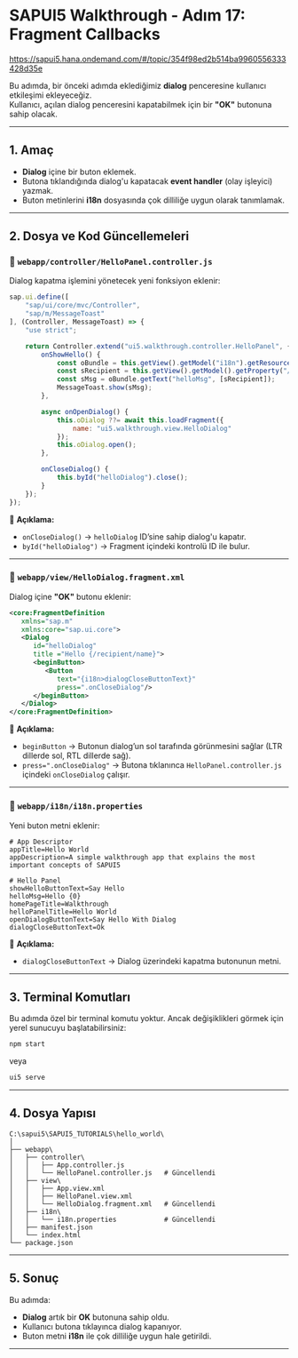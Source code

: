 # SAPUI5 Walkthrough - Adım 17: Fragment Callbacks

https://sapui5.hana.ondemand.com/#/topic/354f98ed2b514ba9960556333428d35e

Bu adımda, bir önceki adımda eklediğimiz **dialog** penceresine kullanıcı etkileşimi ekleyeceğiz.  
Kullanıcı, açılan dialog penceresini kapatabilmek için bir **"OK"** butonuna sahip olacak.

---

## 1. Amaç
- **Dialog** içine bir buton eklemek.
- Butona tıklandığında dialog'u kapatacak **event handler** (olay işleyici) yazmak.
- Buton metinlerini **i18n** dosyasında çok dilliliğe uygun olarak tanımlamak.

---

## 2. Dosya ve Kod Güncellemeleri

### 📂 `webapp/controller/HelloPanel.controller.js`
Dialog kapatma işlemini yönetecek yeni fonksiyon eklenir:  

```javascript
sap.ui.define([
	"sap/ui/core/mvc/Controller",
	"sap/m/MessageToast"
], (Controller, MessageToast) => {
	"use strict";

	return Controller.extend("ui5.walkthrough.controller.HelloPanel", {
		onShowHello() {
			const oBundle = this.getView().getModel("i18n").getResourceBundle();
			const sRecipient = this.getView().getModel().getProperty("/recipient/name");
			const sMsg = oBundle.getText("helloMsg", [sRecipient]);
			MessageToast.show(sMsg);
		},

		async onOpenDialog() {
			this.oDialog ??= await this.loadFragment({
				name: "ui5.walkthrough.view.HelloDialog"
			});
			this.oDialog.open();
		},

		onCloseDialog() {
			this.byId("helloDialog").close();
		}
	});
});
````

📌 **Açıklama:**

* `onCloseDialog()` → `helloDialog` ID’sine sahip dialog'u kapatır.
* `byId("helloDialog")` → Fragment içindeki kontrolü ID ile bulur.

---

### 📂 `webapp/view/HelloDialog.fragment.xml`

Dialog içine **"OK"** butonu eklenir:

```xml
<core:FragmentDefinition
   xmlns="sap.m"
   xmlns:core="sap.ui.core">
   <Dialog
      id="helloDialog"
      title ="Hello {/recipient/name}">
      <beginButton>
         <Button
            text="{i18n>dialogCloseButtonText}"
            press=".onCloseDialog"/>
      </beginButton>
   </Dialog>
</core:FragmentDefinition>
```

📌 **Açıklama:**

* `beginButton` → Butonun dialog’un sol tarafında görünmesini sağlar (LTR dillerde sol, RTL dillerde sağ).
* `press=".onCloseDialog"` → Butona tıklanınca `HelloPanel.controller.js` içindeki `onCloseDialog` çalışır.

---

### 📂 `webapp/i18n/i18n.properties`

Yeni buton metni eklenir:

```properties
# App Descriptor
appTitle=Hello World
appDescription=A simple walkthrough app that explains the most important concepts of SAPUI5

# Hello Panel
showHelloButtonText=Say Hello
helloMsg=Hello {0}
homePageTitle=Walkthrough
helloPanelTitle=Hello World
openDialogButtonText=Say Hello With Dialog
dialogCloseButtonText=Ok
```

📌 **Açıklama:**

* `dialogCloseButtonText` → Dialog üzerindeki kapatma butonunun metni.

---

## 3. Terminal Komutları

Bu adımda özel bir terminal komutu yoktur.
Ancak değişiklikleri görmek için yerel sunucuyu başlatabilirsiniz:

```sh
npm start
```

veya

```sh
ui5 serve
```

---

## 4. Dosya Yapısı

```
C:\sapui5\SAPUI5_TUTORIALS\hello_world\
│
├── webapp\
│   ├── controller\
│   │   ├── App.controller.js
│   │   └── HelloPanel.controller.js   # Güncellendi
│   ├── view\
│   │   ├── App.view.xml
│   │   ├── HelloPanel.view.xml
│   │   └── HelloDialog.fragment.xml   # Güncellendi
│   ├── i18n\
│   │   └── i18n.properties            # Güncellendi
│   ├── manifest.json
│   └── index.html
└── package.json
```

---

## 5. Sonuç

Bu adımda:

* **Dialog** artık bir **OK** butonuna sahip oldu.
* Kullanıcı butona tıklayınca dialog kapanıyor.
* Buton metni **i18n** ile çok dilliliğe uygun hale getirildi.

---
